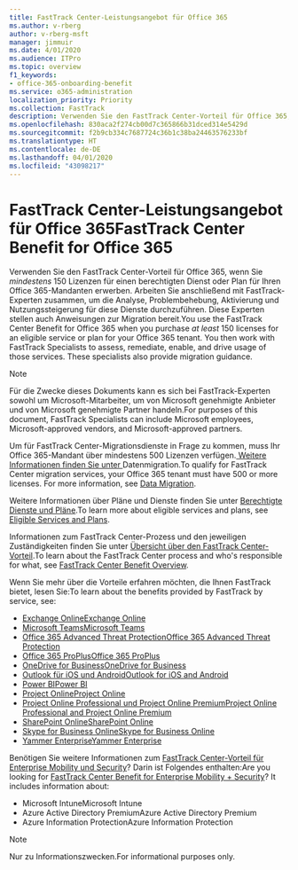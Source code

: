 ```yaml
---
title: FastTrack Center-Leistungsangebot für Office 365
ms.author: v-rberg
author: v-rberg-msft
manager: jimmuir
ms.date: 4/01/2020
ms.audience: ITPro
ms.topic: overview
f1_keywords:
- office-365-onboarding-benefit
ms.service: o365-administration
localization_priority: Priority
ms.collection: FastTrack
description: Verwenden Sie den FastTrack Center-Vorteil für Office 365, wenn Sie mindestens 150 Lizenzen für einen berechtigten Dienst oder Plan für Ihren Office 365-Mandanten erwerben. Arbeiten Sie anschließend mit FastTrack-Experten zusammen, um die Analyse, Problembehebung, Aktivierung und Nutzungssteigerung für diese Dienste durchzuführen. Diese Experten stellen auch Anweisungen zur Migration bereit.
ms.openlocfilehash: 830aca2f274cb00d7c365866b31dced314e5429d
ms.sourcegitcommit: f2b9cb334c7687724c36b1c38ba24463576233bf
ms.translationtype: HT
ms.contentlocale: de-DE
ms.lasthandoff: 04/01/2020
ms.locfileid: "43098217"
---
```

# <a name="fasttrack-center-benefit-for-office-365"></a><span data-ttu-id="9458f-105">FastTrack Center-Leistungsangebot für Office 365</span><span class="sxs-lookup"><span data-stu-id="9458f-105">FastTrack Center Benefit for Office 365</span></span>

<span data-ttu-id="9458f-p102">Verwenden Sie den FastTrack Center-Vorteil für Office 365, wenn Sie *mindestens* 150 Lizenzen für einen berechtigten Dienst oder Plan für Ihren Office 365-Mandanten erwerben. Arbeiten Sie anschließend mit FastTrack-Experten zusammen, um die Analyse, Problembehebung, Aktivierung und Nutzungssteigerung für diese Dienste durchzuführen. Diese Experten stellen auch Anweisungen zur Migration bereit.</span><span class="sxs-lookup"><span data-stu-id="9458f-p102">You use the FastTrack Center Benefit for Office 365 when you purchase  *at least*  150 licenses for an eligible service or plan for your Office 365 tenant. You then work with FastTrack Specialists to assess, remediate, enable, and drive usage of those services. These specialists also provide migration guidance.</span></span> 
  
> [!NOTE]
> <span data-ttu-id="9458f-109">Für die Zwecke dieses Dokuments kann es sich bei FastTrack-Experten sowohl um Microsoft-Mitarbeiter, um von Microsoft genehmigte Anbieter und von Microsoft genehmigte Partner handeln.</span><span class="sxs-lookup"><span data-stu-id="9458f-109">For purposes of this document, FastTrack Specialists can include Microsoft employees, Microsoft-approved vendors, and Microsoft-approved partners.</span></span> 
  
<span data-ttu-id="9458f-p103">Um für FastTrack Center-Migrationsdienste in Frage zu kommen, muss Ihr Office 365-Mandant über mindestens 500 Lizenzen verfügen.[ Weitere Informationen finden Sie unter ](O365-data-migration.md)Datenmigration.</span><span class="sxs-lookup"><span data-stu-id="9458f-p103">To qualify for FastTrack Center migration services, your Office 365 tenant must have 500 or more licenses. For more information, see [Data Migration](O365-data-migration.md).</span></span>
  
<span data-ttu-id="9458f-112">Weitere Informationen über Pläne und Dienste finden Sie unter [Berechtigte Dienste und Pläne](M365-eligible-services-and-plans.md).</span><span class="sxs-lookup"><span data-stu-id="9458f-112">To learn more about eligible services and plans, see [Eligible Services and Plans](M365-eligible-services-and-plans.md).</span></span>
  
<span data-ttu-id="9458f-113">Informationen zum FastTrack Center-Prozess und den jeweiligen Zuständigkeiten finden Sie unter [Übersicht über den FastTrack Center-Vorteil](O365-fasttrack-benefit-overview.md).</span><span class="sxs-lookup"><span data-stu-id="9458f-113">To learn about the FastTrack Center process and who's responsible for what, see [FastTrack Center Benefit Overview](O365-fasttrack-benefit-overview.md).</span></span>

<span data-ttu-id="9458f-114">Wenn Sie mehr über die Vorteile erfahren möchten, die Ihnen FastTrack bietet, lesen Sie:</span><span class="sxs-lookup"><span data-stu-id="9458f-114">To learn about the benefits provided by FastTrack by service, see:</span></span>

- [<span data-ttu-id="9458f-115">Exchange Online</span><span class="sxs-lookup"><span data-stu-id="9458f-115">Exchange Online</span></span>](O365-fasttrack-responsibilities.md#exchange-online)
- [<span data-ttu-id="9458f-116">Microsoft Teams</span><span class="sxs-lookup"><span data-stu-id="9458f-116">Microsoft Teams</span></span>](O365-fasttrack-responsibilities.md#microsoft-teams)
- [<span data-ttu-id="9458f-117">Office 365 Advanced Threat Protection</span><span class="sxs-lookup"><span data-stu-id="9458f-117">Office 365 Advanced Threat Protection</span></span>](O365-fasttrack-responsibilities.md#office-365-advanced-threat-protection)
- [<span data-ttu-id="9458f-118">Office 365 ProPlus</span><span class="sxs-lookup"><span data-stu-id="9458f-118">Office 365 ProPlus</span></span>](O365-fasttrack-responsibilities.md#office-365-proplus)
- [<span data-ttu-id="9458f-119">OneDrive for Business</span><span class="sxs-lookup"><span data-stu-id="9458f-119">OneDrive for Business</span></span>](O365-fasttrack-responsibilities.md#onedrive-for-business)
- [<span data-ttu-id="9458f-120">Outlook für iOS und Android</span><span class="sxs-lookup"><span data-stu-id="9458f-120">Outlook for iOS and Android</span></span>](O365-fasttrack-responsibilities.md#outlook-for-ios-and-android)
- [<span data-ttu-id="9458f-121">Power BI</span><span class="sxs-lookup"><span data-stu-id="9458f-121">Power BI</span></span>](O365-fasttrack-responsibilities.md#power-bi)
- [<span data-ttu-id="9458f-122">Project Online</span><span class="sxs-lookup"><span data-stu-id="9458f-122">Project Online</span></span>](O365-fasttrack-responsibilities.md#project-online)
- [<span data-ttu-id="9458f-123">Project Online Professional und Project Online Premium</span><span class="sxs-lookup"><span data-stu-id="9458f-123">Project Online Professional and Project Online Premium</span></span>](O365-fasttrack-responsibilities.md#project-online-professional-and-project-online-premium)
- [<span data-ttu-id="9458f-124">SharePoint Online</span><span class="sxs-lookup"><span data-stu-id="9458f-124">SharePoint Online</span></span>](O365-fasttrack-responsibilities.md#sharepoint-online)
- [<span data-ttu-id="9458f-125">Skype for Business Online</span><span class="sxs-lookup"><span data-stu-id="9458f-125">Skype for Business Online</span></span>](O365-fasttrack-responsibilities.md#skype-for-business-online)
- [<span data-ttu-id="9458f-126">Yammer Enterprise</span><span class="sxs-lookup"><span data-stu-id="9458f-126">Yammer Enterprise</span></span>](O365-fasttrack-responsibilities.md#yammer-enterprise)
  
<span data-ttu-id="9458f-p104">Benötigen Sie weitere Informationen zum [FastTrack Center-Vorteil für Enterprise Mobility und Security](EMS-fasttrack-benefit-for-EMS.md)? Darin ist Folgendes enthalten:</span><span class="sxs-lookup"><span data-stu-id="9458f-p104">Are you looking for [FastTrack Center Benefit for Enterprise Mobility + Security](EMS-fasttrack-benefit-for-EMS.md)? It includes information about:</span></span>
  
- <span data-ttu-id="9458f-129">Microsoft Intune</span><span class="sxs-lookup"><span data-stu-id="9458f-129">Microsoft Intune</span></span>    
- <span data-ttu-id="9458f-130">Azure Active Directory Premium</span><span class="sxs-lookup"><span data-stu-id="9458f-130">Azure Active Directory Premium</span></span> 
- <span data-ttu-id="9458f-131">Azure Information Protection</span><span class="sxs-lookup"><span data-stu-id="9458f-131">Azure Information Protection</span></span>
    
> [!NOTE]
> <span data-ttu-id="9458f-132">Nur zu Informationszwecken.</span><span class="sxs-lookup"><span data-stu-id="9458f-132">For informational purposes only.</span></span> 

